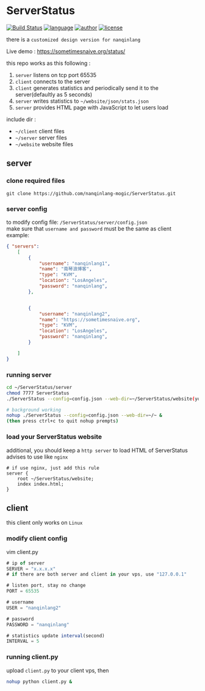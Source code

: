 # ServerStatus
[![Build Status](https://github.com/nanqinlang/SVG/blob/master/build%20passing.svg)](https://github.com/nanqinlang-mogic/ServerStatus)
[![language](https://github.com/nanqinlang/SVG/blob/master/language-JavaScript-blue.svg)](https://github.com/nanqinlang-mogic/ServerStatus)
[![author](https://github.com/nanqinlang/SVG/blob/master/author-nanqinlang-lightgrey.svg)](https://github.com/nanqinlang-mogic/ServerStatus)
[![license](https://github.com/nanqinlang/SVG/blob/master/license-GPLv3-orange.svg)](https://github.com/nanqinlang-mogic/ServerStatus)

there is a `customized design version for nanqinlang`

Live demo : https://sometimesnaive.org/status/

this repo works as this following :
1. `server` listens on tcp port 65535
2. `client` connects to the server
3. `client` generates statistics and periodically send it to the server(defaultly as 5 seconds)
4. `server` writes statistics to `~/website/json/stats.json`
5. `server` provides HTML page with JavaScript to let users load

include dir :
- `~/client` client files
- `~/server` server files
- `~/website` website files

## server

### clone required files
```git
git clone https://github.com/nanqinlang-mogic/ServerStatus.git
```

### server config
to modify config file: `/ServerStatus/server/config.json`  
make sure that `username and password` must be the same as client  
example:
```json
{ "servers":
	[
		{
			"username": "nanqinlang1",
			"name": "南琴浪博客",
			"type": "KVM",
			"location": "LosAngeles",
			"password": "nanqinlang",
		},


		{
			"username": "nanqinlang2",
			"name": "https://sometimesnaive.org",
			"type": "KVM",
			"location": "LosAngeles",
			"password": "nanqinlang",
		}

	]
}
```

### running server
```bash
cd ~/ServerStatus/server
chmod 7777 ServerStatus
./ServerStatus --config=config.json --web-dir=~/ServerStatus/website(your ServerStatus-website absolute dir)

# background working
nohup ./ServerStatus --config=config.json --web-dir=~/~ &
(then press ctrl+c to quit nohup prempts)
```

### load your ServerStatus website
additional, you should keep a `http server` to load HTML of ServerStatus  
advises to use like `nginx`
```nginx
# if use nginx, just add this rule
server {
	root ~/ServerStatus/website;
	index index.html;
}
```

## client
this client only works on `Linux`

### modify client config
vim client.py
```js
# ip of server
SERVER = "x.x.x.x"
# if there are both server and client in your vps, use "127.0.0.1"

# listen port, stay no change
PORT = 65535

# username
USER = "nanqinlang2" 

# password
PASSWORD = "nanqinlang"

# statistics update interval(second)
INTERVAL = 5
```

### running client.py
upload `client.py` to your client vps, then
```bash
nohup python client.py &
```